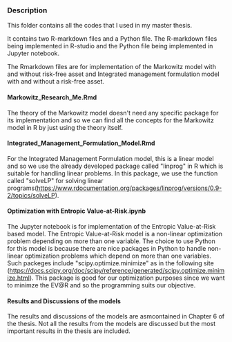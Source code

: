 ### Description

This folder contains all the codes that I used in my master thesis.

It contains two R-markdown files and a Python file. The R-markdown files being implemented in R-studio and the Python file being implemented in Jupyter notebook.

The Rmarkdown files are for implementation of the Markowitz model with and without risk-free asset and Integrated management formulation model with and without a risk-free asset. 

#### Markowitz_Research_Me.Rmd

The theory of the Markowitz model doesn't need any specific package for its implementation and so we can find all the concepts for the Markowitz model in R by just using the theory itself.

#### Integrated_Management_Formulation_Model.Rmd

For the Integrated Management Formulation model, this is a linear model and so we use the already developed package called "linprog" in R which is suitable for handling linear problems. In this package, we use the function called "solveLP" for solving linear programs(https://www.rdocumentation.org/packages/linprog/versions/0.9-2/topics/solveLP).

#### Optimization with Entropic Value-at-Risk.ipynb

The Jupyter notebook is for implementation of the Entropic Value-at-Risk based model. The Entropic Value-at-Risk model is a non-linear optimization problem depending on more than one variable. The choice to use Python for this model is because there are nice packages in Python to handle non-linear optimization problems which depend on more than one variables. Such packeges include "scipy.optimize.minimize"  as in the following site (https://docs.scipy.org/doc/scipy/reference/generated/scipy.optimize.minimize.html). This package is good for our optimization purposes since we want to minimze the EV@R and so the programming suits our objective.

#### Results and Discussions of the models

The results and discussions of the models are asmcontained in Chapter 6 of the thesis. Not all the results from the models are discussed but the most important results in the thesis are included. 



